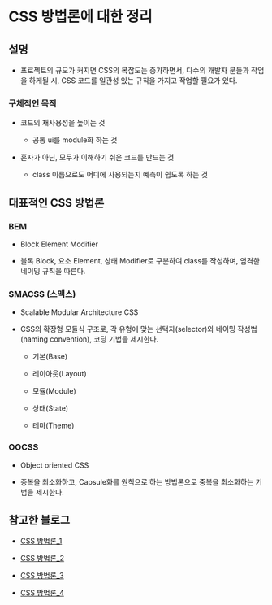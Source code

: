 # CSS 방법론에 대한 정리

## 설명

- 프로젝트의 규모가 커지면 CSS의 복잡도는 증가하면서, 다수의 개발자 분들과 작업을 하게될 시, CSS 코드를 일관성 있는 규칙을 가지고 작업할 필요가 있다.

### 구체적인 목적

- 코드의 재사용성을 높이는 것

	- 공통 ui를 module화 하는 것

- 혼자가 아닌, 모두가 이해하기 쉬운 코드를 만드는 것

	- class 이름으로도 어디에 사용되는지 예측이 쉽도록 하는 것

## 대표적인 CSS 방법론 

### BEM

- Block Element Modifier

- 블록 Block, 요소 Element, 상태 Modifier로 구분하여 class를 작성하며, 엄격한 네이밍 규칙을 따른다.

### SMACSS (스맥스)

- Scalable Modular Architecture CSS

- CSS의 확장형 모듈식 구조로, 각 유형에 맞는 선택자(selector)와 네이밍 작성법(naming convention), 코딩 기법을 제시한다.
	
	- 기본(Base)

	- 레이아웃(Layout)

	- 모듈(Module)

	- 상태(State)

	- 테마(Theme)

### OOCSS

- Object oriented CSS

- 중복을 최소화하고, Capsule화를 원칙으로 하는 방법론으로 중복을 최소화하는 기법을 제시한다.

## 참고한 블로그

- [CSS 방법론_1](https://bonedev.tistory.com/162)

- [CSS 방법론_2](https://medium.com/@jinminkim_50502/css-bem-smacss-oocss-9e4d6beb0a38)

- [CSS 방법론_3](https://webmaster.wspaper.org/archives/devsharing/smacss-%EC%9C%A0%EC%97%B0%ED%95%98%EA%B3%A0-%EB%AA%A8%EB%93%88%ED%99%94%EB%90%9C-css-%EB%B0%A9%EB%B2%95%EB%A1%A0-%ED%95%99%EC%8A%B5-1-%EC%8A%A4%ED%83%80%EC%9D%BC%EC%9D%98)

- [CSS 방법론_4](https://frontdev.tistory.com/entry/CSS-%EB%B0%A9%EB%B2%95%EB%A1%A0Methodologies)